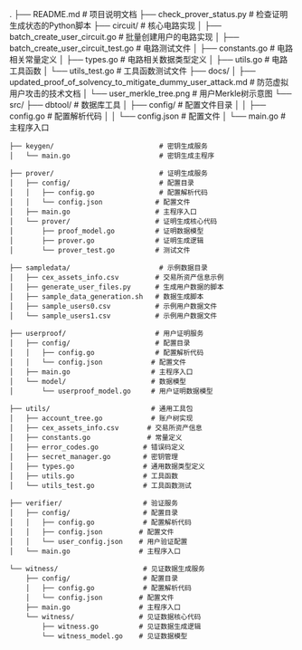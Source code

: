 .
├── README.md              # 项目说明文档
├── check_prover_status.py # 检查证明生成状态的Python脚本
├── circuit/                              # 核心电路实现
│   ├── batch_create_user_circuit.go      # 批量创建用户的电路实现
│   ├── batch_create_user_circuit_test.go # 电路测试文件
│   ├── constants.go                      # 电路相关常量定义
│   ├── types.go                          # 电路相关数据类型定义
│   ├── utils.go                          # 电路工具函数
│   └── utils_test.go                     # 工具函数测试文件
├── docs/
│   ├── updated_proof_of_solvency_to_mitigate_dummy_user_attack.md  # 防范虚拟用户攻击的技术文档
│   └── user_merkle_tree.png                                        # 用户Merkle树示意图
└── src/
    ├── dbtool/                           # 数据库工具
    │   ├── config/                       # 配置文件目录
    │   │   ├── config.go                 # 配置解析代码
    │   │   └── config.json              # 配置文件
    │   └── main.go                      # 主程序入口
    
    ├── keygen/                          # 密钥生成服务
    │   └── main.go                      # 密钥生成主程序
    
    ├── prover/                          # 证明生成服务
    │   ├── config/                      # 配置目录
    │   │   ├── config.go                # 配置解析代码
    │   │   └── config.json             # 配置文件
    │   ├── main.go                     # 主程序入口
    │   └── prover/                     # 证明生成核心代码
    │       ├── proof_model.go          # 证明数据模型
    │       ├── prover.go               # 证明生成逻辑
    │       └── prover_test.go          # 测试文件
    
    ├── sampledata/                      # 示例数据目录
    │   ├── cex_assets_info.csv         # 交易所资产信息示例
    │   ├── generate_user_files.py      # 生成用户数据的脚本
    │   ├── sample_data_generation.sh   # 数据生成脚本
    │   ├── sample_users0.csv           # 示例用户数据文件
    │   └── sample_users1.csv           # 示例用户数据文件
    
    ├── userproof/                      # 用户证明服务
    │   ├── config/                     # 配置目录
    │   │   ├── config.go               # 配置解析代码
    │   │   └── config.json            # 配置文件
    │   ├── main.go                    # 主程序入口
    │   └── model/                     # 数据模型
    │       └── userproof_model.go     # 用户证明数据模型
    
    ├── utils/                         # 通用工具包
    │   ├── account_tree.go            # 账户树实现
    │   ├── cex_assets_info.csv       # 交易所资产信息
    │   ├── constants.go              # 常量定义
    │   ├── error_codes.go           # 错误码定义
    │   ├── secret_manager.go        # 密钥管理
    │   ├── types.go                 # 通用数据类型定义
    │   ├── utils.go                 # 工具函数
    │   └── utils_test.go            # 工具函数测试
    
    ├── verifier/                    # 验证服务
    │   ├── config/                  # 配置目录
    │   │   ├── config.go            # 配置解析代码
    │   │   ├── config.json         # 配置文件
    │   │   └── user_config.json    # 用户验证配置
    │   └── main.go                 # 主程序入口
    
    └── witness/                     # 见证数据生成服务
        ├── config/                  # 配置目录
        │   ├── config.go            # 配置解析代码
        │   └── config.json         # 配置文件
        ├── main.go                 # 主程序入口
        └── witness/                # 见证数据核心代码
            ├── witness.go          # 见证数据生成逻辑
            └── witness_model.go    # 见证数据模型